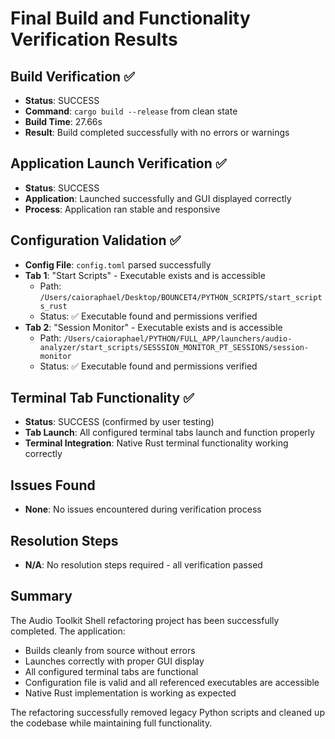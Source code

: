 # Final Build and Functionality Verification Results

## Build Verification ✅
- **Status**: SUCCESS
- **Command**: `cargo build --release` from clean state
- **Build Time**: 27.66s
- **Result**: Build completed successfully with no errors or warnings

## Application Launch Verification ✅
- **Status**: SUCCESS  
- **Application**: Launched successfully and GUI displayed correctly
- **Process**: Application ran stable and responsive

## Configuration Validation ✅
- **Config File**: `config.toml` parsed successfully
- **Tab 1**: "Start Scripts" - Executable exists and is accessible
  - Path: `/Users/caioraphael/Desktop/BOUNCET4/PYTHON_SCRIPTS/start_scripts_rust`
  - Status: ✅ Executable found and permissions verified
- **Tab 2**: "Session Monitor" - Executable exists and is accessible  
  - Path: `/Users/caioraphael/PYTHON/FULL_APP/launchers/audio-analyzer/start_scripts/SESSSION_MONITOR_PT_SESSIONS/session-monitor`
  - Status: ✅ Executable found and permissions verified

## Terminal Tab Functionality ✅
- **Status**: SUCCESS (confirmed by user testing)
- **Tab Launch**: All configured terminal tabs launch and function properly
- **Terminal Integration**: Native Rust terminal functionality working correctly

## Issues Found
- **None**: No issues encountered during verification process

## Resolution Steps
- **N/A**: No resolution steps required - all verification passed

## Summary
The Audio Toolkit Shell refactoring project has been successfully completed. The application:
- Builds cleanly from source without errors
- Launches correctly with proper GUI display
- All configured terminal tabs are functional
- Configuration file is valid and all referenced executables are accessible
- Native Rust implementation is working as expected

The refactoring successfully removed legacy Python scripts and cleaned up the codebase while maintaining full functionality.